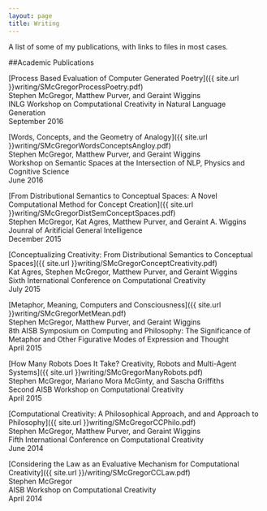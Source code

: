 ```yaml
---
layout: page
title: Writing
---
```


<p class="message">
  A list of some of my publications, with links to files in most cases.
</p>

##Academic Publications

[Process Based Evaluation of Computer Generated Poetry]({{ site.url }}writing/SMcGregorProcessPoetry.pdf)  
Stephen McGregor, Matthew Purver, and Geraint Wiggins  
INLG Workshop on Computational Creativity in Natural Language Generation  
September 2016  

[Words, Concepts, and the Geometry of Analogy]({{ site.url }}writing/SMcGregorWordsConceptsAngloy.pdf)  
Stephen McGregor, Matthew Purver, and Geraint Wiggins  
Workshop on Semantic Spaces at the Intersection of NLP, Physics and Cognitive Science  
June 2016

[From Distributional Semantics to Conceptual Spaces: A Novel Computational Method for Concept Creation]({{ site.url }}writing/SMcGregorDistSemConceptSpaces.pdf)  
Stephen McGregor, Kat Agres, Matthew Purver, and Geraint A. Wiggins  
Jounral of Aritificial General Intelligence  
December 2015

[Conceptualizing Creativity: From Distributional Semantics to Conceptual Spaces]({{ site.url }}writing/SMcGregorConceptCreativity.pdf)  
Kat Agres, Stephen McGregor, Matthew Purver, and Geraint Wiggins  
Sixth International Conference on Computational Creativity  
July 2015  

[Metaphor, Meaning, Computers and Consciousness]({{ site.url }}writing/SMcGregorMetMean.pdf)  
Stephen McGregor, Matthew Purver, and Geraint Wiggins  
8th AISB Symposium on Computing and Philosophy: The Significance of Metaphor and Other Figurative Modes of Expression and Thought  
April 2015

[How Many Robots Does It Take?  Creativity, Robots and Multi-Agent Systems]({{ site.url }}writing/SMcGregorManyRobots.pdf)  
Stephen McGregor, Mariano Mora McGinty, and Sascha Griffiths  
Second AISB Workshop on Computational Creativity  
April 2015

[Computational Creativity: A Philosophical Approach, and and Approach to Philosophy]({{ site.url }}writing/SMcGregorCCPhilo.pdf)  
Stephen McGregor, Matthew Purver, and Geraint Wiggins  
Fifth International Conference on Computational Creativity  
June 2014

[Considering the Law as an Evaluative Mechanism for Computational Creativity]({{ site.url }}/writing/SMcGregorCCLaw.pdf)  
Stephen McGregor  
AISB Workshop on Computational Creativity  
April 2014

